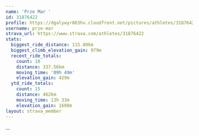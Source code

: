 ```yaml
---
name: 'Prze Mar '
id: 31876422
profile: https://dgalywyr863hv.cloudfront.net/pictures/athletes/31876422/22548952/3/large.jpg
username: prze-mar
strava_url: https://www.strava.com/athletes/31876422
stats:
  biggest_ride_distance: 115.89km
  biggest_climb_elevation_gain: 979m
  recent_ride_totals:
    count: 10
    distance: 337.56km
    moving_time: '09h 49m'
    elevation_gain: 429m
  ytd_ride_totals:
    count: 15
    distance: 462km
    moving_time: 13h 33m
    elevation_gain: 1608m
layout: strava_member
--- 
```

...
